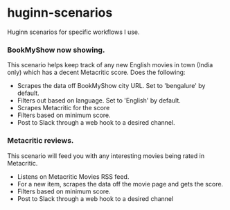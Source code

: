 # huginn-scenarios
Huginn scenarios for specific workflows I use.

### BookMyShow now showing.

This scenario helps keep track of any new English movies in town (India only) which has a decent Metacritic score. Does the following:
  * Scrapes the data off BookMyShow city URL. Set to 'bengalure' by default.
  * Filters out based on language. Set to 'English' by default.
  * Scrapes Metacritic for the score
  * Filters based on minimum score.
  * Post to Slack through a web hook to a desired channel.

### Metacritic reviews.

This scenario will feed you with any interesting movies being rated in Metacritic.
  * Listens on Metacritic Movies RSS feed.
  * For a new item, scrapes the data off the movie page and gets the score.
  * Filters based on minimum score.
  * Post to Slack through a web hook to a desired channel
